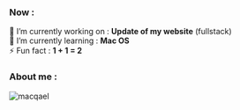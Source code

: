 ### Now :
🔭 I’m currently working on : **Update of my website** (fullstack)\
🌱 I’m currently learning : **Mac OS**\
⚡ Fun fact : **1 + 1 = 2**
### About me :
![macqael](https://github-readme-stats.vercel.app/api?username=macqael&show_icons=true)